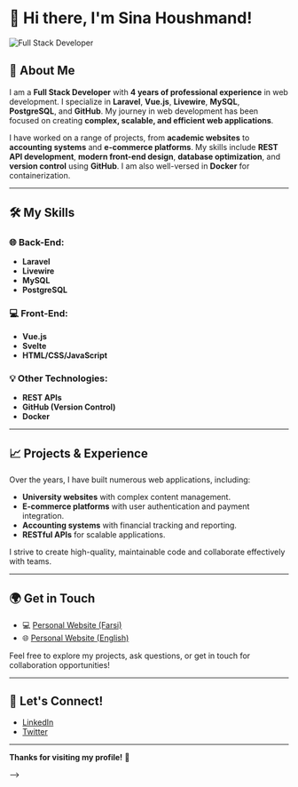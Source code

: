 # 👋 Hi there, I'm **Sina Houshmand**!

![Full Stack Developer](https://i.ibb.co/k6W8960N/20250615-1055-simple-compose-01jxs7jvcsfwnsag3v9yv5qswh-copy.jpg)

## 🚀 About Me
I am a **Full Stack Developer** with **4 years of professional experience** in web development. I specialize in **Laravel**, **Vue.js**, **Livewire**, **MySQL**, **PostgreSQL**, and **GitHub**. My journey in web development has been focused on creating **complex, scalable, and efficient web applications**.

I have worked on a range of projects, from **academic websites** to **accounting systems** and **e-commerce platforms**. My skills include **REST API development**, **modern front-end design**, **database optimization**, and **version control** using **GitHub**. I am also well-versed in **Docker** for containerization.

---

## 🛠️ My Skills

### 🌐 **Back-End:**
- **Laravel**
- **Livewire**
- **MySQL**
- **PostgreSQL**

### 💻 **Front-End:**
- **Vue.js**
- **Svelte**
- **HTML/CSS/JavaScript**

### 💡 **Other Technologies:**
- **REST APIs**
- **GitHub (Version Control)**
- **Docker**

---

## 📈 Projects & Experience
Over the years, I have built numerous web applications, including:
- **University websites** with complex content management.
- **E-commerce platforms** with user authentication and payment integration.
- **Accounting systems** with financial tracking and reporting.
- **RESTful APIs** for scalable applications.

I strive to create high-quality, maintainable code and collaborate effectively with teams.

---

## 🌍 Get in Touch
- 💻 [Personal Website (Farsi)](https://sinahoshmand.ir)
- 🌐 [Personal Website (English)](https://en.sinahoshmand.ir)

Feel free to explore my projects, ask questions, or get in touch for collaboration opportunities!

---

## 📧 Let's Connect!
- [LinkedIn](https://www.linkedin.com/in/sinahoshmand)
- [Twitter](https://twitter.com/sinahoshmand)

---

**Thanks for visiting my profile!** 🚀

-->
